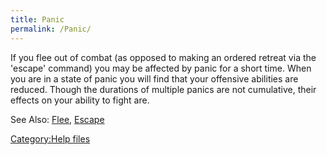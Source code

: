 ```yaml
---
title: Panic
permalink: /Panic/
---
```


If you flee out of combat (as opposed to making an ordered retreat via
the 'escape' command) you may be affected by panic for a short time.
When you are in a state of panic you will find that your offensive
abilities are reduced. Though the durations of multiple panics are not
cumulative, their effects on your ability to fight are.

See Also: [Flee](Flee "wikilink"), [Escape](Escape "wikilink")

[Category:Help files](Category:Help_files "wikilink")